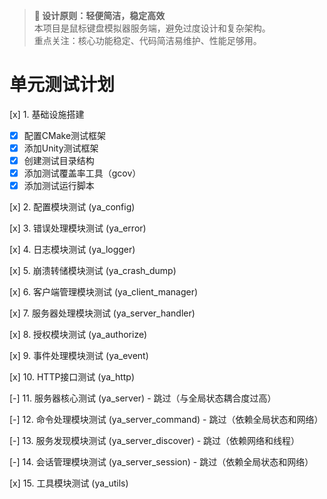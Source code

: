 > **📌 设计原则：轻便简洁，稳定高效**  
> 本项目是鼠标键盘模拟器服务端，避免过度设计和复杂架构。  
> 重点关注：核心功能稳定、代码简洁易维护、性能足够用。

# 单元测试计划

[x] 1. 基础设施搭建
- [x] 配置CMake测试框架
- [x] 添加Unity测试框架
- [x] 创建测试目录结构
- [x] 添加测试覆盖率工具（gcov）
- [x] 添加测试运行脚本

[x] 2. 配置模块测试 (ya_config)

[x] 3. 错误处理模块测试 (ya_error)

[x] 4. 日志模块测试 (ya_logger)

[x] 5. 崩溃转储模块测试 (ya_crash_dump)

[x] 6. 客户端管理模块测试 (ya_client_manager)

[x] 7. 服务器处理模块测试 (ya_server_handler)

[x] 8. 授权模块测试 (ya_authorize)

[x] 9. 事件处理模块测试 (ya_event)

[x] 10. HTTP接口测试 (ya_http)

[-] 11. 服务器核心测试 (ya_server) - 跳过（与全局状态耦合度过高）

[-] 12. 命令处理模块测试 (ya_server_command) - 跳过（依赖全局状态和网络）

[-] 13. 服务发现模块测试 (ya_server_discover) - 跳过（依赖网络和线程）

[-] 14. 会话管理模块测试 (ya_server_session) - 跳过（依赖全局状态和网络）

[x] 15. 工具模块测试 (ya_utils)